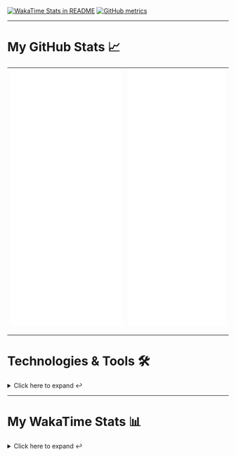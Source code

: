 [![WakaTime Stats in README](https://github.com/LOsioChico/LOsioChico/actions/workflows/waka.yml/badge.svg)](https://github.com/LOsioChico/LOsioChico/actions/workflows/waka.yml) [![GitHub metrics](https://github.com/LOsioChico/LOsioChico/actions/workflows/metrics.yml/badge.svg)](https://github.com/LOsioChico/LOsioChico/actions/workflows/metrics.yml)

---

# My GitHub Stats 📈

| ![](./assets/metrics.svg) | ![](./assets/metrics2.svg) |
| ------------------------- | -------------------------- |

---

# Technologies & Tools 🛠️

<details>
<summary>Click here to expand ↩️</summary>
<br>

## Programming Languages

[![HTML5](https://img.shields.io/badge/HTML5-E34F26?style=for-the-badge&logo=html5&logoColor=white)](https://developer.mozilla.org/en-US/docs/Web/HTML)
[![CSS3](https://img.shields.io/badge/CSS3-1572B6?style=for-the-badge&logo=css3&logoColor=white)](https://developer.mozilla.org/en-US/docs/Web/CSS)
[![JavaScript](https://img.shields.io/badge/JavaScript-F7DF1E?style=for-the-badge&logo=javascript&logoColor=black)](https://developer.mozilla.org/en-US/docs/Web/JavaScript)
[![TypeScript](https://img.shields.io/badge/TypeScript-007ACC?style=for-the-badge&logo=typescript&logoColor=white)](https://www.typescriptlang.org/)

## Web Development

[![React](https://img.shields.io/badge/React-%2361DAFB.svg?&style=for-the-badge&logo=react&logoColor=white)](https://reactjs.org/)
[![React Router Dom](https://img.shields.io/badge/React%20Router%20Dom-CA4245?style=for-the-badge&logo=react-router&logoColor=white)](https://reactrouter.com/)
[![Framer Motion](https://img.shields.io/badge/Framer%20Motion-000000?style=for-the-badge&logo=framer&logoColor=white)](https://www.framer.com/api/motion/)
[![React Query](https://img.shields.io/badge/React%20Query-FF4154?style=for-the-badge&logo=react&logoColor=white)](https://react-query.tanstack.com/)
![Zustand](https://img.shields.io/badge/zustand-%2320232a.svg?style=for-the-badge&logo=react&logoColor=%2361DAFB)

## Form Handling

[![React Hook Form](https://img.shields.io/badge/React%20Hook%20Form-0DAE8B?style=for-the-badge&logo=react-hook-form&logoColor=white)](https://react-hook-form.com/)
[![Zod](https://img.shields.io/badge/Zod-DF2935?style=for-the-badge&logo=typescript&logoColor=white)](https://github.com/colinhacks/zod)

## Web Development Tools

[![Vitest](https://img.shields.io/badge/Vitest-646CFF?style=for-the-badge&logo=vite&logoColor=white)](https://vitest.netlify.app/)
[![ESLint](https://img.shields.io/badge/ESLint-4B32C3?style=for-the-badge&logo=eslint&logoColor=white)](https://eslint.org/)
[![Prettier](https://img.shields.io/badge/Prettier-F7B93E?style=for-the-badge&logo=prettier&logoColor=black)](https://prettier.io/)
[![Tailwind CSS](https://img.shields.io/badge/Tailwind%20CSS-38B2AC?style=for-the-badge&logo=tailwind-css&logoColor=white)](https://tailwindcss.com/)

## Workflow Tools

[![Git](https://img.shields.io/badge/Git-F05032?style=for-the-badge&logo=git&logoColor=white)](https://git-scm.com/)
[![Visual Studio Code](https://img.shields.io/badge/Visual%20Studio%20Code-007ACC?style=for-the-badge&logo=visual-studio-code&logoColor=white)](https://code.visualstudio.com/)

</details>

---

# My WakaTime Stats 📊

<details>
<summary>Click here to expand ↩️</summary>
<br>

<!--START_SECTION:waka-->
![Code Time](http://img.shields.io/badge/Code%20Time-1%2C016%20hrs%2011%20mins-blue)

![Lines of code](https://img.shields.io/badge/From%20Hello%20World%20I%27ve%20Written-680.6%20thousand%20lines%20of%20code-blue)

**🐱 My GitHub Data** 

> 📦 246.7 kB Used in GitHub's Storage 
 > 
> 🏆 87 Contributions in the Year 2024
 > 
> 🚫 Not Opted to Hire
 > 
> 📜 18 Public Repositories 
 > 
> 🔑 10 Private Repositories 
 > 
**I'm an Early 🐤** 

```text
🌞 Morning                1403 commits        ██████░░░░░░░░░░░░░░░░░░░   23.60 % 
🌆 Daytime                2506 commits        ███████████░░░░░░░░░░░░░░   42.15 % 
🌃 Evening                1078 commits        █████░░░░░░░░░░░░░░░░░░░░   18.13 % 
🌙 Night                  958 commits         ████░░░░░░░░░░░░░░░░░░░░░   16.11 % 
```
📅 **I'm Most Productive on Wednesday** 

```text
Monday                   986 commits         ████░░░░░░░░░░░░░░░░░░░░░   16.59 % 
Tuesday                  546 commits         ██░░░░░░░░░░░░░░░░░░░░░░░   09.18 % 
Wednesday                2003 commits        ████████░░░░░░░░░░░░░░░░░   33.69 % 
Thursday                 898 commits         ████░░░░░░░░░░░░░░░░░░░░░   15.11 % 
Friday                   627 commits         ███░░░░░░░░░░░░░░░░░░░░░░   10.55 % 
Saturday                 562 commits         ██░░░░░░░░░░░░░░░░░░░░░░░   09.45 % 
Sunday                   323 commits         █░░░░░░░░░░░░░░░░░░░░░░░░   05.43 % 
```


📊 **This Week I Spent My Time On** 

```text
💬 Programming Languages: 
Python                   8 hrs 20 mins       ████████████░░░░░░░░░░░░░   48.28 % 
Java                     4 hrs 10 mins       ██████░░░░░░░░░░░░░░░░░░░   24.15 % 
HTML                     2 hrs 28 mins       ████░░░░░░░░░░░░░░░░░░░░░   14.35 % 
Markdown                 37 mins             █░░░░░░░░░░░░░░░░░░░░░░░░   03.63 % 
TypeScript               20 mins             ░░░░░░░░░░░░░░░░░░░░░░░░░   01.96 % 
```

**I Mostly Code in TypeScript** 

```text
TypeScript               18 repos            █████████████░░░░░░░░░░░░   52.94 % 
CSS                      4 repos             ███░░░░░░░░░░░░░░░░░░░░░░   11.76 % 
HTML                     1 repo              █░░░░░░░░░░░░░░░░░░░░░░░░   02.94 % 
Python                   1 repo              █░░░░░░░░░░░░░░░░░░░░░░░░   02.94 % 
Dart                     1 repo              █░░░░░░░░░░░░░░░░░░░░░░░░   02.94 % 
```




 Last Updated on 17/01/2024 00:49:38 UTC
<!--END_SECTION:waka-->

## </details>
